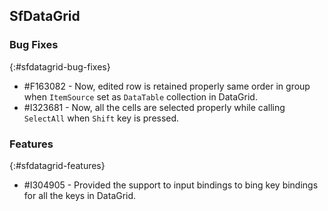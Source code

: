 ## SfDataGrid

### Bug Fixes
{:#sfdatagrid-bug-fixes}

* \#F163082 - Now, edited row is retained properly same order in group when `ItemSource` set as `DataTable` collection in DataGrid.
* \#I323681 - Now, all the cells are selected properly while calling `SelectAll` when `Shift` key is pressed.

### Features
{:#sfdatagrid-features}
* \#I304905 - Provided the support to input bindings to bing key bindings for all the keys in DataGrid.